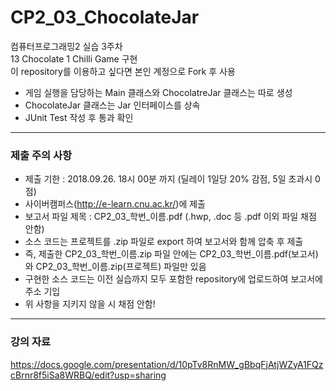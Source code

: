 # CP2_03_ChocolateJar
컴퓨터프로그래밍2 실습 3주차<br>
13 Chocolate 1 Chilli Game 구현<br>
이 repository를 이용하고 싶다면 본인 계정으로 Fork 후 사용

 * 게임 실행을 담당하는 Main 클래스와 ChocolatreJar 클래스는 따로 생성
 * ChocolateJar 클래스는 Jar 인터페이스를 상속
 * JUnit Test 작성 후 통과 확인

* * *

### 제출 주의 사항
 * 제출 기한 : 2018.09.26. 18시 00분 까지 (딜레이 1일당 20% 감점, 5일 초과시 0점)
 * 사이버캠퍼스(http://e-learn.cnu.ac.kr/)에 제출
 * 보고서 파일 제목 : CP2_03_학번_이름.pdf (.hwp, .doc 등 .pdf 이외 파일 채점 안함)
 * 소스 코드는 프로젝트를 .zip 파일로 export 하여 보고서와 함께 압축 후 제출
  * 즉, 제출한 CP2_03_학번_이름.zip 파일 안에는 CP2_03_학번_이름.pdf(보고서)와 CP2_03_학번_이름.zip(프로젝트) 파일만 있음
 * 구현한 소스 코드는 이전 실습까지 모두 포함한 repository에 업로드하여 보고서에 주소 기입
 * 위 사항을 지키지 않을 시 채점 안함!
 
* * *
### 강의 자료
<https://docs.google.com/presentation/d/10pTv8RnMW_gBbqFjAtjWZyA1FQzcBrnr8f5iSa8WRBQ/edit?usp=sharing>
